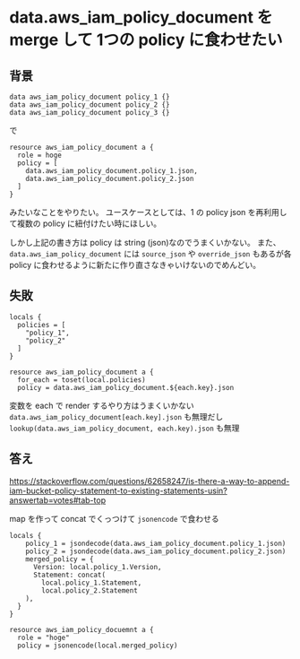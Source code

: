 data.aws_iam_policy_document を merge して 1つの policy に食わせたい
===

## 背景
```hcl
data aws_iam_policy_document policy_1 {}
data aws_iam_policy_document policy_2 {}
data aws_iam_policy_document policy_3 {}
```
で
```hcl
resource aws_iam_policy_document a {
  role = hoge
  policy = [
    data.aws_iam_policy_document.policy_1.json,
    data.aws_iam_policy_document.policy_2.json
  ]
}
```
みたいなことをやりたい。
ユースケースとしては、1 の policy json を再利用して複数の policy に紐付けたい時にほしい。


しかし上記の書き方は policy は string (json)なのでうまくいかない。
また、`data.aws_iam_policy_document` には `source_json` や `override_json` もあるが各 policy に食わせるように新たに作り直さなきゃいけないのでめんどい。

## 失敗
```hcl
locals {
  policies = [
    "policy_1",
    "policy_2"
  ]
}

resource aws_iam_policy_document a {
  for_each = toset(local.policies)
  policy = data.aws_iam_policy_document.${each.key}.json
```
変数を each で render するやり方はうまくいかない
`data.aws_iam_policy_document[each.key].json` も無理だし
`lookup(data.aws_iam_policy_document, each.key).json` も無理

## 答え
https://stackoverflow.com/questions/62658247/is-there-a-way-to-append-iam-bucket-policy-statement-to-existing-statements-usin?answertab=votes#tab-top

map を作って concat でくっつけて `jsonencode` で食わせる

```hcl
locals {
    policy_1 = jsondecode(data.aws_iam_policy_document.policy_1.json)
    policy_2 = jsondecode(data.aws_iam_policy_document.policy_2.json)
    merged_policy = {
      Version: local.policy_1.Version,
      Statement: concat(
        local.policy_1.Statement,
        local.policy_2.Statement
    ),
  }
}

resource aws_iam_policy_docuemnt a {
  role = "hoge"
  policy = jsonencode(local.merged_policy)
```

